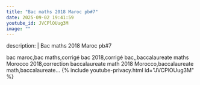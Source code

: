 ```yaml
---
title: "Bac maths 2018 Maroc pb#7"
date: 2025-09-02 19:41:59 
youtube_id: JVCPlOUug3M
image: ""
---
```

description: |
  Bac maths 2018 Maroc pb#7
  
  
  bac maroc,bac maths,corrigé bac 2018,corrigé bac,,baccalaureate maths Morocco 2018,correction baccalaureate math 2018 Morocco,baccalaureate math,baccalaureate...
{% include youtube-privacy.html id="JVCPlOUug3M" %}
